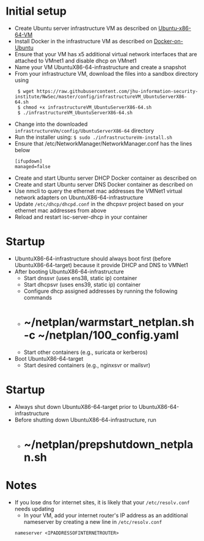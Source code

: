 # Initial setup
* Create Ubuntu server infrastructure VM as described on [Ubuntu-x86-64-VM](https://github.com/jhu-information-security-institute/NwSec/wiki/Ubuntu-x86-64-VM)
* Install Docker in the infrastructure VM as described on [Docker-on-Ubuntu](https://github.com/jhu-information-security-institute/NwSec/wiki/Docker-on-Ubuntu)
* Ensure that your VM has x5 additional virtual network interfaces that are attached to VMnet1 and disable dhcp on VMnet1
* Name your VM UbuntuX86-64-infrastructure and create a snapshot
* From your infrastructure VM, download the files into a sandbox directory using
   ```
    $ wget https://raw.githubusercontent.com/jhu-information-security-institute/NwSec/master/config/infrastructureVM_UbuntuServerX86-64.sh
    $ chmod +x infrastructureVM_UbuntuServerX86-64.sh
    $ ./infrastructureVM_UbuntuServerX86-64.sh
    ```
* Change into the downloaded `infrastructureVm/config/UbuntuServerX86-64` directory
* Run the installer using: `$ sudo ./infrastructureVm-install.sh`
* Ensure that /etc/NetworkManager/NetworkManager.conf has the lines below
    ```
    [ifupdown]
    managed=false
    ```
* Create and start Ubuntu server DHCP Docker container as described on []()
* Create and start Ubuntu server DNS Docker container as described on []()
* Use nmcli to query the ethernet mac addresses the VMNet1 virtual network adapters on UbuntuX86-64-infrastructure
* Update `/etc/dhcp/dhcpd.conf` in the dhcpsvr project based on your ethernet mac addresses from above
* Reload and restart isc-server-dhcp in your container

# Startup
* UbuntuX86-64-infrastructure should always boot first (before UbuntuX86-64-target) because it provide DHCP and DNS to VMNet1
* After booting UbuntuX86-64-infrastructure
    * Start dnssvr (uses ens38, static ip) container
    * Start dhcpsvr (uses ens39, static ip) container
    * Configure dhcp assigned addresses by running the following commands
	* # ~/netplan/warmstart_netplan.sh -c ~/netplan/100_config.yaml
    * Start other containers (e.g., suricata or kerberos)
* Boot UbuntuX86-64-target
    * Start desired containers (e.g., nginxsvr or mailsvr)

# Startup
* Always shut down UbuntuX86-64-target prior to UbuntuX86-64-infrastructure
* Before shutting down UbuntuX86-64-infrastructure, run
    * # ~/netplan/prepshutdown_netplan.sh
    
# Notes
* If you lose dns for internet sites, it is likely that your `/etc/resolv.conf` needs updating
    * In your VM, add your internet router's IP address as an additional nameserver by creating a new line in `/etc/resolv.conf`
    ```
    nameserver <IPADDRESSOFINTERNETROUTER>
    ```
